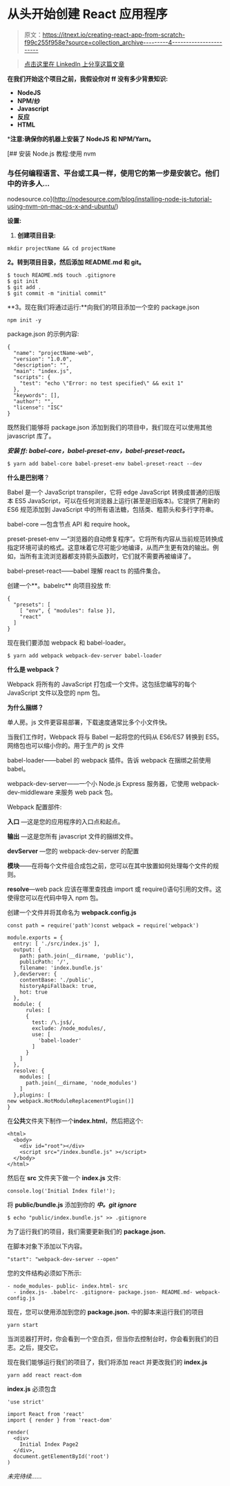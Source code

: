 # 从头开始创建 React 应用程序

> 原文：<https://itnext.io/creating-react-app-from-scratch-f99c255f958e?source=collection_archive---------4----------------------->

> [点击这里在 LinkedIn 上分享这篇文章](https://www.linkedin.com/cws/share?url=https%3A%2F%2Fitnext.io%2Fcreating-react-app-from-scratch-f99c255f958e)

**在我们开始这个项目之前，我假设你对 ff 没有多少背景知识:**

*   **NodeJS**
*   **NPM/纱**
*   **Javascript**
*   **反应**
*   **HTML**

***注意:确保你的机器上安装了 NodeJS 和 NPM/Yarn。**

[](http://nodesource.com/blog/installing-node-js-tutorial-using-nvm-on-mac-os-x-and-ubuntu/) [## 安装 Node.js 教程:使用 nvm

### 与任何编程语言、平台或工具一样，使用它的第一步是安装它。他们中的许多人…

nodesource.co](http://nodesource.com/blog/installing-node-js-tutorial-using-nvm-on-mac-os-x-and-ubuntu/) 

**设置:**

1.  **创建项目目录:**

```
mkdir projectName && cd projectName
```

**2。转到项目目录，然后添加 README.md 和 git。**

```
$ touch README.md$ touch .gitignore
$ git init
$ git add .
$ git commit -m "initial commit"
```

**3。现在我们将通过运行:**向我们的项目添加一个空的 package.json

```
npm init -y
```

package.json 的示例内容:

```
{
  "name": "projectName-web",
  "version": "1.0.0",
  "description": "",
  "main": "index.js",
  "scripts": {
    "test": "echo \"Error: no test specified\" && exit 1"
  },
  "keywords": [],
  "author": "",
  "license": "ISC"
}
```

既然我们能够将 package.json 添加到我们的项目中，我们现在可以使用其他 javascript 库了。

***安装 ff: babel-core，babel-preset-env，babel-preset-react。***

```
$ yarn add babel-core babel-preset-env babel-preset-react --dev
```

**什么是巴别塔**？

Babel 是一个 JavaScript transpiler，它将 edge JavaScript 转换成普通的旧版本 ES5 JavaScript，可以在任何浏览器上运行(甚至是旧版本)。它提供了用新的 ES6 规范添加到 JavaScript 中的所有语法糖，包括类、粗箭头和多行字符串。

babel-core —包含节点 API 和 require hook。

preset-preset-env —“浏览器的自动修复程序”。它将所有内容从当前规范转换成指定环境可读的格式。这意味着它尽可能少地编译，从而产生更有效的输出。例如，当所有主流浏览器都支持箭头函数时，它们就不需要再被编译了。

babel-preset-react——babel 理解 react ts 的插件集合。

创建一个**。babelrc** 向项目投放 ff:

```
{
  "presets": [
    [ "env", { "modules": false }],
    "react"
  ]
}
```

现在我们要添加 webpack 和 babel-loader。

```
$ yarn add webpack webpack-dev-server babel-loader
```

**什么是 webpack？**

Webpack 将所有的 JavaScript 打包成一个文件。这包括您编写的每个 JavaScript 文件以及您的 npm 包。

**为什么捆绑？**

单人房。js 文件更容易部署，下载速度通常比多个小文件快。

当我们工作时，Webpack 将与 Babel 一起将您的代码从 ES6/ES7 转换到 ES5。网络包也可以缩小你的。用于生产的 js 文件

babel-loader——babel 的 webpack 插件。告诉 webpack 在捆绑之前使用 babel。

webpack-dev-server——一个小 Node.js Express 服务器，它使用 webpack-dev-middleware 来服务 web pack 包。

Webpack 配置部件:

**入口** —这是您的应用程序的入口点和起点。

**输出** —这是您所有 javascript 文件的捆绑文件。

**devServer** —您的 webpack-dev-server 的配置

**模块**——在将每个文件组合成包之前，您可以在其中放置如何处理每个文件的规则。

**resolve**—web pack 应该在哪里查找由 import 或 require()语句引用的文件。这使得您可以在代码中导入 npm 包。

创建一个文件并将其命名为 **webpack.config.js**

```
const path = require('path')const webpack = require('webpack')

module.exports = {
  entry: [ './src/index.js' ],
  output: {
    path: path.join(__dirname, 'public'),
    publicPath: '/',
    filename: 'index.bundle.js'
  },devServer: {
    contentBase: './public',
    historyApiFallback: true,
    hot: true
  },
  module: {    
      rules: [
      {
        test: /\.js$/,
        exclude: /node_modules/,
        use: [
          'babel-loader'
        ]
      }
    ]
  },
  resolve: {
    modules: [
      path.join(__dirname, 'node_modules')
    ]
  },plugins: [
new webpack.HotModuleReplacementPlugin()]
}
```

在**公共**文件夹下制作一个**index.html**，然后把这个:

```
<html>
  <body>
    <div id="root"></div>
    <script src="/index.bundle.js" ></script>
  </body>
</html>
```

然后在 **src** 文件夹下做一个 **index.js** 文件:

```
console.log('Initial Index file!');
```

将 **public/bundle.js** 添加到你的 ***中。git ignore***

```
$ echo "public/index.bundle.js" >> .gitignore
```

为了运行我们的项目，我们需要更新我们的 **package.json.**

在脚本对象下添加以下内容。

```
"start": "webpack-dev-server --open"
```

您的文件结构必须如下所示:

```
- node_modules- public- index.html- src
  - index.js- .babelrc- .gitignore- package.json- README.md- webpack-config.js
```

现在，您可以使用添加到您的 **package.json.** 中的脚本来运行我们的项目

```
yarn start
```

当浏览器打开时，你会看到一个空白页，但当你去控制台时，你会看到我们的日志。之后，提交它。

现在我们能够运行我们的项目了，我们将添加 react 并更改我们的 **index.js**

```
yarn add react react-dom
```

**index.js** 必须包含

```
'use strict'

import React from 'react'
import { render } from 'react-dom'

render(
  <div>
    Initial Index Page2
  </div>,
  document.getElementById('root')
)
```

*未完待续……*